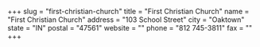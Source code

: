 +++
slug = "first-christian-church"
title = "First Christian Church"
name = "First Christian Church"
address = "103 School Street"
city = "Oaktown"
state = "IN"
postal = "47561"
website = ""
phone = "812 745-3811"
fax = ""
+++
